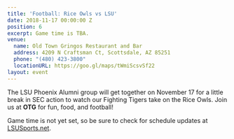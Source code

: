 ```yaml
---
title: 'Football: Rice Owls vs LSU'
date: 2018-11-17 00:00:00 Z
position: 6
excerpt: Game time is TBA.
venue:
  name: Old Town Gringos Restaurant and Bar
  address: 4209 N Craftsman Ct, Scottsdale, AZ 85251
  phone: "(480) 423-3800"
  locationURL: https://goo.gl/maps/tWmiScsvSf22
layout: event
---
```


The LSU Phoenix Alumni group will get together on November 17 for a little break in SEC action to watch our Fighting Tigers take on the Rice Owls. Join us at **OTG** for fun, food, and football!

Game time is not yet set, so be sure to check for schedule updates at [LSUSports.net](http://www.lsusports.net/SportSelect.dbml?SPID=2164&SPSID=27811&DB_OEM_ID=5200).
